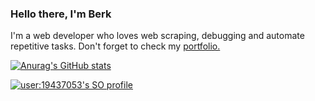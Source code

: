 ### Hello there, I'm Berk

I'm a web developer who loves web scraping, debugging and automate repetitive tasks. Don't forget to check my [portfolio.](https://www.berkemreuzun.com/)

[![Anurag's GitHub stats](https://github-readme-stats.vercel.app/api?username=Truirer)](https://github.com/anuraghazra/github-readme-stats)


<a href="https://stackoverflow.com/users/19437053/cacci">
  <img src="https://stackoverflow-readme-profile.johannchopin.fr/profile/19437053?theme=dark&website=true&location=true" alt="user:19437053's SO profile">
</a>
<!--
**Truirer/Truirer** is a ✨ _special_ ✨ repository because its `README.md` (this file) appears on your GitHub profile.

Here are some ideas to get you started:

- 🔭 I’m currently working on ...
- 🌱 I’m currently learning ...
- 👯 I’m looking to collaborate on ...
- 🤔 I’m looking for help with ...
- 💬 Ask me about ...
- 📫 How to reach me: ...
- 😄 Pronouns: ...
- ⚡ Fun fact: ...
-->
